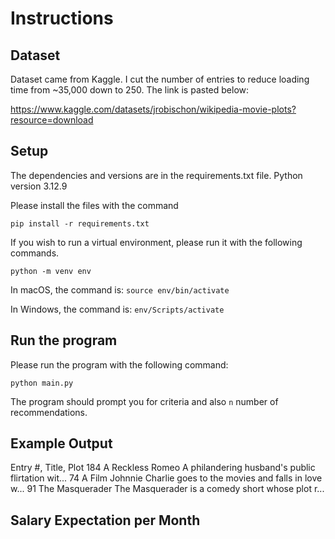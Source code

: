 # Instructions

## Dataset

Dataset came from Kaggle. I cut the number of entries to reduce loading time from ~35,000 down to 250. The link is pasted below:

https://www.kaggle.com/datasets/jrobischon/wikipedia-movie-plots?resource=download

## Setup

The dependencies and versions are in the requirements.txt file. Python version 3.12.9

Please install the files with the command 

```pip install -r requirements.txt```

If you wish to run a virtual environment, please run it with the following commands.

```python -m venv env```

In macOS, the command is: ```source env/bin/activate```

In Windows, the command is: ```env/Scripts/activate```

## Run the program

Please run the program with the following command:

```python main.py```

The program should prompt you for criteria and also `n` number of recommendations.

## Example Output

Entry #, Title, Plot
184  A Reckless Romeo  A philandering husband's public flirtation wit...
74     A Film Johnnie  Charlie goes to the movies and falls in love w...
91    The Masquerader  The Masquerader is a comedy short whose plot r...

## Salary Expectation per Month